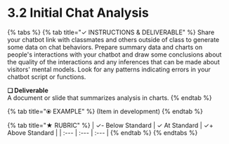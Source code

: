 # 3.2 Initial Chat Analysis

{% tabs %}
{% tab title="✓  INSTRUCTIONS & DELIVERABLE" %}
Share your chatbot link with classmates and others outside of class to generate some data on chat behaviors. Prepare summary data and charts on people's interactions with your chatbot and draw some conclusions about the quality of the interactions and any inferences that can be made about visitors' mental models. Look for any patterns indicating errors in your chatbot script or functions.

**❏ Deliverable**  
A document or slide that summarizes analysis in charts.
{% endtab %}

{% tab title="⦿ EXAMPLE" %}
\(Item in development\)
{% endtab %}

{% tab title="★  RUBRIC" %}
| ✓-  Below Standard | ✓  At Standard | ✓+  Above Standard |
| :--- | :--- | :--- |
{% endtab %}
{% endtabs %}

